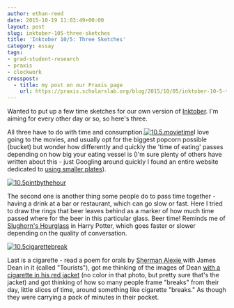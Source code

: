 ```yaml
---
author: ethan-reed
date: 2015-10-19 11:03:49+00:00
layout: post
slug: inktober-105-three-sketches
title: 'Inktober 10/5: Three Sketches'
category: essay
tags:
- grad-student-research
- praxis
- clockwork
crosspost:
  - title: my post on our Praxis page
    url: https://praxis.scholarslab.org/blog/2015/10/05/inktober-10-5-three-sketches/
---
```


Wanted to put up a few time sketches for our own version of [Inktober](http://mrjakeparker.com/inktober). I'm aiming for every other day or so, so here's three.

All three have to do with time and consumption.[![10.5.movietime](http://static.scholarslab.org/wp-content/uploads/2015/10/10.5.movietime-e1445266696847.jpg)](http://static.scholarslab.org/wp-content/uploads/2015/10/10.5.movietime-e1445266696847.jpg)I love going to the movies, and usually opt for the biggest popcorn possible (bucket) but wonder how differently and quickly the 'time of eating' passes depending on how big your eating vessel is (I'm sure plenty of others have written about this - just Googling around quickly I found an entire website dedicated to [using smaller plates](http://www.smallplatemovement.org/)).

[![10.5pintbythehour](http://static.scholarslab.org/wp-content/uploads/2015/10/10.5pintbythehour-e1445266344190.jpg)](http://static.scholarslab.org/wp-content/uploads/2015/10/10.5pintbythehour-e1445266344190.jpg)

The second one is another thing some people do to pass time together - having a drink at a bar or restaurant, which can go slow or fast. Here I tried to draw the rings that beer leaves behind as a marker of how much time passed where for the beer in this particular glass. Beer time! Reminds me of [Slughorn's Hourglass](http://harrypotter.wikia.com/wiki/Slughorn's_Hourglass) in Harry Potter, which goes faster or slower depending on the quality of conversation.

[![10.5cigarettebreak](http://static.scholarslab.org/wp-content/uploads/2015/10/10.5cigarettebreak-e1445266362847.jpg)](http://static.scholarslab.org/wp-content/uploads/2015/10/10.5cigarettebreak-e1445266362847.jpg)

Last is a cigarette - read a poem for orals by [Sherman Alexie ](http://www.poetryfoundation.org/bio/sherman-alexie)with James Dean in it (called "Tourists"), got me thinking of the images of Dean [with a cigarette in his red jacket](http://images.amcnetworks.com/blogs.amctv.com/wp-content/uploads/2009/10/2jacket.jpg) (no color in that photo, but pretty sure that's the jacket) and got thinking of how so many people frame "breaks" from their day, little slices of time, around something like cigarette "breaks." As though they were carrying a pack of minutes in their pocket.
